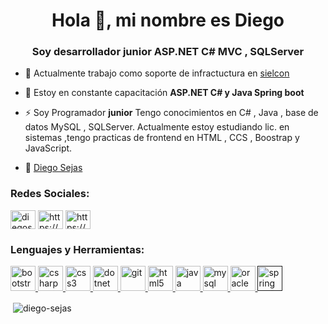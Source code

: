<h1 align="center">Hola 👋, mi nombre es Diego</h1>
<h3 align="center">Soy desarrollador junior ASP.NET C# MVC , SQLServer</h3>

- 🔭 Actualmente trabajo como soporte de infractuctura en [sielcon](http://www.sielcon.com.ar)

- 🌱 Estoy en constante capacitación **ASP.NET C# y Java Spring boot**

- ⚡ Soy Programador **junior** 
Tengo conocimientos en C# , Java , base de datos MySQL , SQLServer. Actualmente estoy estudiando lic.
en sistemas ,tengo practicas de frontend en HTML , CCS , Boostrap y JavaScript.

- 🔭 [Diego Sejas](https://diego-sejas.github.io/PortfolioWeb)

<p align="left">
<h3 align="left">Redes Sociales:</h3>
<a href="https://twitter.com/diegosejas" target="blank"><img align="center" src="https://cdn.jsdelivr.net/npm/simple-icons@3.0.1/icons/twitter.svg" alt="diegosejas" height="30" width="40" /></a>
<a href="https://linkedin.com/in/https://www.linkedin.com/in/diegosejas" target="blank"><img align="center" src="https://cdn.jsdelivr.net/npm/simple-icons@3.0.1/icons/linkedin.svg" alt="https://www.linkedin.com/in/diegosejas" height="30" width="40" /></a>
<a href="https://fb.com/https://www.linkedin.com/in/diegosejas" target="blank"><img align="center" src="https://cdn.jsdelivr.net/npm/simple-icons@3.0.1/icons/facebook.svg" alt="https://www.linkedin.com/in/diegosejas" height="30" width="40" /></a>
</p>

<h3 align="left">Lenguajes y Herramientas:</h3>
<p align="left"> <a href="https://getbootstrap.com" target="_blank"> <img src="https://devicons.github.io/devicon/devicon.git/icons/bootstrap/bootstrap-plain.svg" alt="bootstrap" width="40" height="40"/> </a> <a href="https://www.w3schools.com/cs/" target="_blank"> <img src="https://devicons.github.io/devicon/devicon.git/icons/csharp/csharp-original.svg" alt="csharp" width="40" height="40"/> </a> <a href="https://www.w3schools.com/css/" target="_blank"> <img src="https://devicons.github.io/devicon/devicon.git/icons/css3/css3-original-wordmark.svg" alt="css3" width="40" height="40"/> </a> <a href="https://dotnet.microsoft.com/" target="_blank"> <img src="https://devicons.github.io/devicon/devicon.git/icons/dot-net/dot-net-original-wordmark.svg" alt="dotnet" width="40" height="40"/> </a> <a href="https://git-scm.com/" target="_blank"> <img src="https://www.vectorlogo.zone/logos/git-scm/git-scm-icon.svg" alt="git" width="40" height="40"/> </a> <a href="https://www.w3.org/html/" target="_blank"> <img src="https://devicons.github.io/devicon/devicon.git/icons/html5/html5-original-wordmark.svg" alt="html5" width="40" height="40"/> </a> <a href="https://www.java.com" target="_blank"> <img src="https://devicons.github.io/devicon/devicon.git/icons/java/java-original-wordmark.svg" alt="java" width="40" height="40"/> </a> <a href="https://www.mysql.com/" target="_blank"> <img src="https://devicons.github.io/devicon/devicon.git/icons/mysql/mysql-original-wordmark.svg" alt="mysql" width="40" height="40"/> </a> <a href="https://www.oracle.com/" target="_blank"> <img src="https://devicons.github.io/devicon/devicon.git/icons/oracle/oracle-original.svg" alt="oracle" width="40" height="40"/> </a> <a href="" target="_blank"> <img src="https://www.vectorlogo.zone/logos/springio/springio-icon.svg" alt="spring" width="40" height="40"/> </a> </p>

<p>&nbsp;<img align="center" src="https://github-readme-stats.vercel.app/api?username=diego-sejas&show_icons=true" alt="diego-sejas" /></p>
